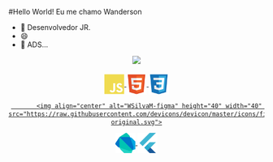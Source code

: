    #Hello World! Eu me chamo Wanderson 
- 👋 Desenvolvedor JR.
- 😄 
- 💞️ ADS...


<div align="center">
  <a href=https://github.com/WSilvaM/WSilvaM>
 <img height="300em" src="https://github-readme-stats.vercel.app/api/top-langs/?username=WSilvaM&layout=compact&langs_count=7&theme=dracula"/>
</div
 

    
<div style="display: inline_block"><br>
        <div align="center">

  <img align="center" alt="-Js" height="40" width="40" src="https://raw.githubusercontent.com/devicons/devicon/master/icons/javascript/javascript-plain.svg">
          <img align="center" alt="WSilvaM-html" height="40" width="40" src="https://raw.githubusercontent.com/devicons/devicon/master/icons/html5/html5-original.svg">
 <img align="center" alt="WSilvaM-CSS" height="40" width="40" src="https://raw.githubusercontent.com/devicons/devicon/master/icons/css3/css3-original.svg">
     
           <img align="center" alt="WSilvaM-figma" height="40" width="40" src="https://raw.githubusercontent.com/devicons/devicon/master/icons/figma/figma-original.svg">
  <img align="center" alt="WSilvaM-dart" height="40" width="40" src="https://raw.githubusercontent.com/devicons/devicon/master/icons/dart/dart-original.svg">
             <img align="center" alt="WSilvaM-flutter" height="40" width="40" src="https://raw.githubusercontent.com/devicons/devicon/master/icons/flutter/flutter-original.svg">



</div>
 
 
 
 
